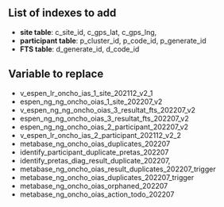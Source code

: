 ## List of indexes to add

- **site table**: c_site_id, c_gps_lat, c_gps_lng,
- **participant table**: p_cluster_id, p_code_id, p_generate_id
- **FTS table**: d_generate_id, d_code_id

## Variable to replace

- v_espen_lr_oncho_ias_1_site_202112_v2_1
- espen_ng_ng_oncho_oias_1_site_202207_v2
- v_espen_ng_ng_oncho_oias_3_resultat_fts_202207_v2
- espen_ng_ng_oncho_oias_3_resultat_fts_202207_v2
- espen_ng_ng_oncho_oias_2_participant_202207_v2
- v_espen_lr_oncho_ias_2_participant_202112_v2_2
- metabase_ng_oncho_oias_duplicates_202207
- identify_participant_duplicate_pretas_202207
- identify_pretas_diag_result_duplicate_202207,
- metabase_ng_oncho_oias_result_duplicates_202207_trigger
- metabase_ng_oncho_oias_duplicates_202207_trigger
- metabase_ng_oncho_oias_orphaned_202207
- metabase_ng_oncho_oias_action_todo_202207
